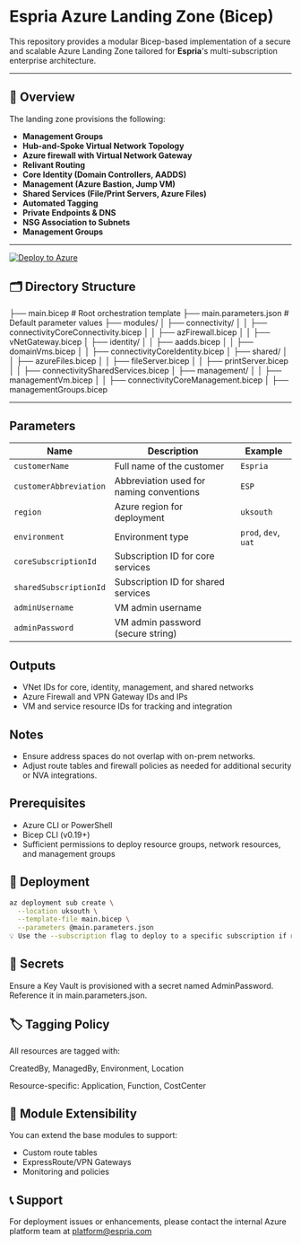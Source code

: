 # Espria Azure Landing Zone (Bicep)

This repository provides a modular Bicep-based implementation of a secure and scalable Azure Landing Zone tailored for **Espria**'s multi-subscription enterprise architecture.

---

## 📐 Overview

The landing zone provisions the following:

- **Management Groups**
- **Hub-and-Spoke Virtual Network Topology**
- **Azure firewall with Virtual Network Gateway**
- **Relivant Routing**
- **Core Identity (Domain Controllers, AADDS)**
- **Management (Azure Bastion, Jump VM)**
- **Shared Services (File/Print Servers, Azure Files)**
- **Automated Tagging**
- **Private Endpoints & DNS**
- **NSG Association to Subnets**
- **Management Groups**

---

[![Deploy to Azure](https://aka.ms/deploytoazurebutton)](https://portal.azure.com/#create/Microsoft.Template/uri/https%3A%2F%2Fraw.githubusercontent.com%2Fesprialtd%2FEspriaAzureBaseLandingZone%2Fmain%2Fmain.bicep)



## 🗂️ Directory Structure

├── main.bicep                     # Root orchestration template
├── main.parameters.json          # Default parameter values
├── modules/
│   ├── connectivity/
│   │   ├── connectivityCoreConnectivity.bicep
│   │   ├── azFirewall.bicep
│   │   ├── vNetGateway.bicep
│   ├── identity/
│   │   ├── aadds.bicep
│   │   ├── domainVms.bicep
│   │   ├── connectivityCoreIdentity.bicep
│   ├── shared/
│   │   ├── azureFiles.bicep
│   │   ├── fileServer.bicep
│   │   ├── printServer.bicep
│   │   ├── connectivitySharedServices.bicep
│   ├── management/
│   │   ├── managementVm.bicep
│   │   ├── connectivityCoreManagement.bicep
│   ├── managementGroups.bicep

---

## Parameters
| Name                   | Description                              | Example              |
| ---------------------- | ---------------------------------------- | -------------------- |
| `customerName`         | Full name of the customer                | `Espria`             |
| `customerAbbreviation` | Abbreviation used for naming conventions | `ESP`                |
| `region`               | Azure region for deployment              | `uksouth`            |
| `environment`          | Environment type                         | `prod`, `dev`, `uat` |
| `coreSubscriptionId`   | Subscription ID for core services        |                      |
| `sharedSubscriptionId` | Subscription ID for shared services      |                      |
| `adminUsername`        | VM admin username                        |                      |
| `adminPassword`        | VM admin password (secure string)        |                      |

## Outputs
- VNet IDs for core, identity, management, and shared networks
- Azure Firewall and VPN Gateway IDs and IPs
- VM and service resource IDs for tracking and integration

## Notes
- Ensure address spaces do not overlap with on-prem networks.
- Adjust route tables and firewall policies as needed for additional security or NVA integrations.

## Prerequisites
- Azure CLI or PowerShell
- Bicep CLI (v0.19+)
- Sufficient permissions to deploy resource groups, network resources, and management groups

## 🚀 Deployment

```bash
az deployment sub create \
  --location uksouth \
  --template-file main.bicep \
  --parameters @main.parameters.json
💡 Use the --subscription flag to deploy to a specific subscription if needed.
```
##  🔐 Secrets
Ensure a Key Vault is provisioned with a secret named AdminPassword. Reference it in main.parameters.json.

## 🏷 Tagging Policy
All resources are tagged with:

CreatedBy, ManagedBy, Environment, Location

Resource-specific: Application, Function, CostCenter

## 🧩 Module Extensibility
You can extend the base modules to support:

- Custom route tables
- ExpressRoute/VPN Gateways
- Monitoring and policies

## 📞 Support
For deployment issues or enhancements, please contact the internal Azure platform team at platform@espria.com